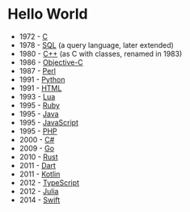 # Hello World

- 1972 - [C](hello.c)
- 1978 - [SQL](hello.sql) (a query language, later extended)
- 1980 - [C++](hello.cpp) (as C with classes, renamed in 1983)
- 1986 - [Objective-C](hello.m)
- 1987 - [Perl](hello.pl)
- 1991 - [Python](hello.py)
- 1991 - [HTML](hello.html)
- 1993 - [Lua](hello.lua)
- 1995 - [Ruby](hello.rb)
- 1995 - [Java](Hello.java)
- 1995 - [JavaScript](hello.js)
- 1995 - [PHP](hello.php)
- 2000 - [C#](Hello.cs)
- 2009 - [Go](hello.go)
- 2010 - [Rust](hello.rs)
- 2011 - [Dart](hello.dart)
- 2011 - [Kotlin](hello.kt)
- 2012 - [TypeScript](hello.ts)
- 2012 - [Julia](hello.jl)
- 2014 - [Swift](hello.swift)
